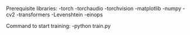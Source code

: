 Prerequisite libraries:
-torch
-torchaudio
-torchvision
-matplotlib
-numpy
-cv2
-transformers
-Levenshtein
-einops

Command to start training:
-python train.py
